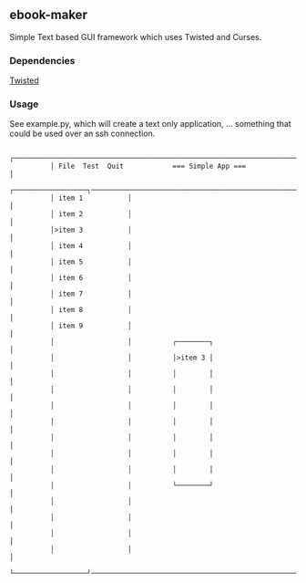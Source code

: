 ## ebook-maker

Simple Text based GUI framework which uses Twisted and Curses.

### Dependencies

 [Twisted](http://twistedmatrix.com/trac/)

### Usage

See example.py, which will create a text only application, ... something that could be used over an ssh connection.

              ┌──────────────────────────────────────────────────────────────────────────────┐
              │ File  Test  Quit            === Simple App ===                               │
              ┌──────────────────┐───────────────────────────────────────────────────────────│
              │ item 1           │                                                           │
              │ item 2           │                                                           │
              │>item 3           │                                                           │
              │ item 4           │                                                           │
              │ item 5           │                                                           │
              │ item 6           │                                                           │
              │ item 7           │                                                           │
              │ item 8           │                                                           │
              │ item 9           │                                                           │
              │                  │          ┌────────┐                                       │
              │                  │          │>item 3 │                                       │
              │                  │          │        │                                       │
              │                  │          │        │                                       │
              │                  │          │        │                                       │
              │                  │          │        │                                       │
              │                  │          │        │                                       │
              │                  │          │        │                                       │
              │                  │          │        │                                       │
              │                  │          └────────┘                                       │
              │                  │                                                           │
              │                  │                                                           │
              │                  │                                                           │
              │                  │                                                           │
              └──────────────────┘───────────────────────────────────────────────────────────┘

